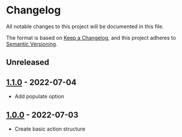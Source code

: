 # Changelog
All notable changes to this project will be documented in this file.

The format is based on [Keep a Changelog](https://keepachangelog.com/en/1.0.0/),
and this project adheres to [Semantic Versioning](https://semver.org/spec/v2.0.0.html).

## Unreleased

## [1.1.0] - 2022-07-04

- Add populate option

## [1.0.0] - 2022-07-03

- Create basic action structure

[Unreleased]: https://github.com/alejandromav/tinybird-action-push/compare/1.1.0...HEAD
[1.1.0]: https://github.com/alejandromav/tinybird-action-push/compare/1.0.0...1.1.0
[1.0.0]: https://github.com/alejandromav/tinybird-action-push/tree/1.0.0
